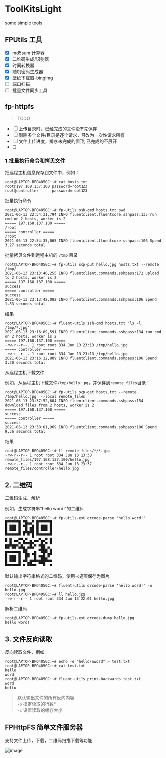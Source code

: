 # ToolKitsLight
some simple tools 

## FPUtils 工具

- [X] md5sum 计算器
- [X] 二维码生成/识别器
- [X] 时间转换器
- [X] 随机密码生成器
- [X] 壁纸下载器-bingimg
- [ ] 端口扫描
- [ ] 批量文件同步工具

## fp-httpfs

> TODO

- [ ] 上传目录时，已经完成的文件没有先保存
- [ ] 删除多个文件/目录是逐个请求，可改为一次性请求所有
- [ ] 文件上传进度，排序未完成的置顶, 已完成的不展开
- [ ] 


### 1.批量执行命令和拷贝文件

把远程主机信息保存到文件中，例如：
```
root@LAPTOP-BFO405GC:~# cat hosts.txt
root@197.168.137.100 password=root123
root@controller      password=root123
```
批量执行命令
```
root@LAPTOP-BFO405GC:~# fp-utils ssh-cmd hosts.txt pwd
2021-06-13 22:54:31,794 INFO fluentclient.fluentcore.sshpass:135 run cmd on 2 hosts, worker is 2
===== 197.168.137.100 =====
/root
===== controller =====
/root
2021-06-13 22:54:35,065 INFO fluentclient.fluentcore.sshpass:106 Spend 3.27 seconds total
```

批量拷贝文件到远程主机的 `/tmp` 目录
```
root@LAPTOP-BFO405GC:~# fp-utils scp-put hello.jpg hosts.txt --remote /tmp/
2021-06-13 23:13:40,255 INFO fluentclient.commands.sshpass:172 upload to 2 hosts, worker is 2
===== 197.168.137.100 =====
success
===== controller =====
success
2021-06-13 23:13:42,082 INFO fluentclient.commands.sshpass:106 Spend 1.83 seconds total
```
结果
```
root@LAPTOP-BFO405GC:~# fluent-utils ssh-cmd hosts.txt 'ls -l /tmp/*.jpg'
2021-06-13 23:16:09,591 INFO fluentclient.commands.sshpass:134 run cmd on 2 hosts, worker is 2
===== 197.168.137.100 =====
-rw-r--r--. 1 root root 334 Jun 13 23:13 /tmp/hello.jpg
===== controller =====
-rw-r--r--. 1 root root 334 Jun 13 23:13 /tmp/hello.jpg
2021-06-13 23:16:12,889 INFO fluentclient.commands.sshpass:106 Spend 3.30 seconds total
```
从远程主机下载文件

例如，从远程主机下载文件`/tmp/hello.jpg`，并保存到`remote_files`目录：
```
root@LAPTOP-BFO405GC:~# fp-utils scp-get hosts.txt --remote /tmp/hello.jpg  --local remote_files
2021-06-13 23:37:52,604 INFO fluentclient.commands.sshpass:154 download files from 2 hosts, worker is 2
===== 197.168.137.100 =====
success
===== controller =====
success
2021-06-13 23:38:01,969 INFO fluentclient.commands.sshpass:106 Spend 9.36 seconds total
```
结果
```
root@LAPTOP-BFO405GC:~# ll remote_files/*/*.jpg
-rw-r--r-- 1 root root 334 Jun 13 23:38 remote_files/197.168.137.100/hello.jpg
-rw-r--r-- 1 root root 334 Jun 13 23:37 remote_files/controller/hello.jpg
```

## 2. 二维码

二维码生成、解析

例如，生成字符串“hello word!”的二维码
```
root@LAPTOP-BFO405GC:~# fp-utils-ext qrcode-parse 'hello word!'
█▀▀▀▀▀█ ▀█▄▄▀ █▀▀▀▀▀█
█ ███ █ ▀█ ▄█ █ ███ █
█ ▀▀▀ █ ▄█▄██ █ ▀▀▀ █
▀▀▀▀▀▀▀ ▀ ▀ █ ▀▀▀▀▀▀▀
█ █ ▄▄▀▀▄▀ ▄ ▄▄▀▄▄▀ █
▄▄█▄▄▄▀▄▀▀▀█▀▄ ▄█▄▀ ▀
▀▀ ▀▀ ▀▀█▄▀▀▀  ▄██▄▀▄
█▀▀▀▀▀█ ▀█▄ ▄█  ▀█▀▄█
█ ███ █  █▀  █ ▀██▄▀
█ ▀▀▀ █ ▀▀▄█▀▀▀███▀▀▀
▀▀▀▀▀▀▀ ▀ ▀▀▀▀   ▀  ▀
```
默认输出字符串格式的二维码，使用`-o`选项保存为图片
```
root@LAPTOP-BFO405GC:~# fluent-utils qrcode-parse 'hello word!' -o hello.jpg 
root@LAPTOP-BFO405GC:~# ll hello.jpg 
-rw-r--r-- 1 root root 334 Jun 13 22:01 hello.jpg
```
解析二维码

```
root@LAPTOP-BFO405GC:~# fp-utils-ext qrcode-dump hello.jpg 
hello word!
```

## 3. 文件反向读取

反向读取文件，例如:
```
root@LAPTOP-BFO405GC:~# echo -e "hello\nword" > test.txt
root@LAPTOP-BFO405GC:~# cat test.txt 
hello
word
root@LAPTOP-BFO405GC:~# fluent-utils print-backwards test.txt 
word
hello
```
>默认输出文件的所有反向内容  
>`-o` 指定读取的行数*  
>`-c` 设置读取的缓存大小


## FPHttpFS 简单文件服务器

支持文件上传，下载，二维码扫描下载等功能

![image](https://user-images.githubusercontent.com/16282152/114277052-167ea780-9a5c-11eb-9112-c2fd6aaf2fde.png)
